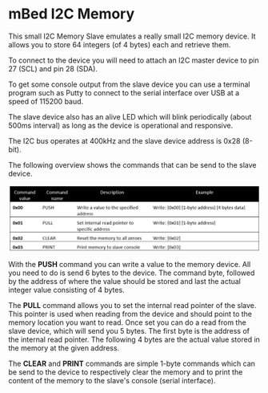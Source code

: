 # mBed I2C Memory

This small I2C Memory Slave emulates a really small I2C memory device. It allows you to store 64 integers (of 4 bytes) each and retrieve them.

To connect to the device you will need to attach an I2C master device to pin 27 (SCL) and pin 28 (SDA).

To get some console output from the slave device you can use a terminal program such as Putty to connect to the serial interface over USB at a speed of 115200 baud.

The slave device also has an alive LED which will blink periodically (about 500ms interval) as long as the device is operational and responsive.

The I2C bus operates at 400kHz and the slave device address is 0x28 (8-bit).

The following overview shows the commands that can be send to the slave device.

![I2C Memory Slave Commands](docs/img/i2c_memory_slave_commands.png)

With the **PUSH** command you can write a value to the memory device. All you need to do is send 6 bytes to the device. The command byte, followed by the address of where the value should be stored and last the actual integer value consisting of 4 bytes.

The **PULL** command allows you to set the internal read pointer of the slave. This pointer is used when reading from the device and should point to the memory location you want to read. Once set you can do a read from the slave device, which will send you 5 bytes. The first byte is the address of the internal read pointer. The following 4 bytes are the actual value stored in the memory at the given address.

The **CLEAR** and **PRINT** commands are simple 1-byte commands which can be send to the device to respectively clear the memory and to print the content of the memory to the slave's console (serial interface).